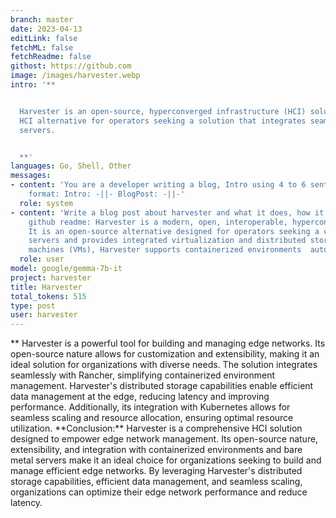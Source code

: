 ```yaml
---
branch: master
date: 2023-04-13
editLink: false
fetchML: false
fetchReadme: false
githost: https://github.com
image: /images/harvester.webp
intro: '**


  Harvester is an open-source, hyperconverged infrastructure (HCI) solution built on Kubernetes. It offers a cloud-native
  HCI alternative for operators seeking a solution that integrates seamlessly with containerized environments and bare metal
  servers.


  **'
languages: Go, Shell, Other
messages:
- content: 'You are a developer writing a blog, Intro using 4 to 6 sentences, Blog Post using 12 to 15 sentences. Desired
    format: Intro: -||- BlogPost: -||-'
  role: system
- content: 'Write a blog post about harvester and what it does, how it can be used for edge networks. based on the following
    github readme: Harvester is a modern, open, interoperable, hyperconverged infrastructure  (HCI) solution built on Kubernetes.
    It is an open-source alternative designed for operators seeking a cloud-native  HCI solution. Harvester runs on bare metal
    servers and provides integrated virtualization and distributed storage  capabilities. In addition to traditional virtual
    machines (VMs), Harvester supports containerized environments  automatically through integration with Rancher. '
  role: user
model: google/gemma-7b-it
project: harvester
title: Harvester
total_tokens: 515
type: post
user: harvester
---
```

<script setup>
 import ArticleItem from '/components/ArticleItem.vue';
 import ArticleFooter from '/components/ArticleFooter.vue';
</script>
<ArticleItem :frontmatter="$frontmatter"/>
**  Harvester is a powerful tool for building and managing edge networks. Its open-source nature allows for
customization and extensibility, making it an ideal solution for organizations with diverse needs. The solution
integrates seamlessly with Rancher, simplifying containerized environment management. Harvester's distributed storage
capabilities enable efficient data management at the edge, reducing latency and improving performance. Additionally, its
integration with Kubernetes allows for seamless scaling and resource allocation, ensuring optimal resource utilization.
**Conclusion:**  Harvester is a comprehensive HCI solution designed to empower edge network management. Its open-source
nature, extensibility, and integration with containerized environments and bare metal servers make it an ideal choice
for organizations seeking to build and manage efficient edge networks. By leveraging Harvester's distributed storage
capabilities, efficient data management, and seamless scaling, organizations can optimize their edge network performance
and reduce latency.


<ArticleFooter :frontmatter="$frontmatter"/>
